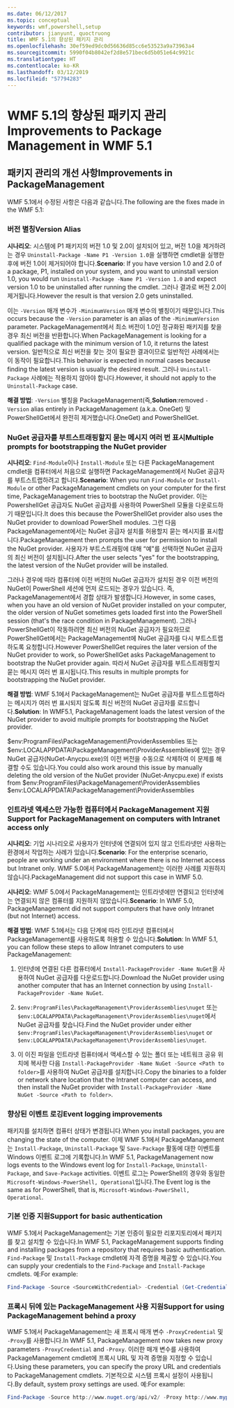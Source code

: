 ```yaml
---
ms.date: 06/12/2017
ms.topic: conceptual
keywords: wmf,powershell,setup
contributor: jianyunt, quoctruong
title: WMF 5.1의 향상된 패키지 관리
ms.openlocfilehash: 30ef59ed9dc0d56636d85cc6e53523a9a73963a4
ms.sourcegitcommit: 5990f04b8042ef2d8e571bec6d5b051e64c9921c
ms.translationtype: HT
ms.contentlocale: ko-KR
ms.lasthandoff: 03/12/2019
ms.locfileid: "57794283"
---
```

# <a name="improvements-to-package-management-in-wmf-51"></a><span data-ttu-id="3f28e-103">WMF 5.1의 향상된 패키지 관리</span><span class="sxs-lookup"><span data-stu-id="3f28e-103">Improvements to Package Management in WMF 5.1</span></span>

## <a name="improvements-in-packagemanagement"></a><span data-ttu-id="3f28e-104">패키지 관리의 개선 사항</span><span class="sxs-lookup"><span data-stu-id="3f28e-104">Improvements in PackageManagement</span></span>

<span data-ttu-id="3f28e-105">WMF 5.1에서 수정된 사항은 다음과 같습니다.</span><span class="sxs-lookup"><span data-stu-id="3f28e-105">The following are the fixes made in the WMF 5.1:</span></span>

### <a name="version-alias"></a><span data-ttu-id="3f28e-106">버전 별칭</span><span class="sxs-lookup"><span data-stu-id="3f28e-106">Version Alias</span></span>

<span data-ttu-id="3f28e-107">**시나리오**: 시스템에 P1 패키지의 버전 1.0 및 2.0이 설치되어 있고, 버전 1.0을 제거하려는 경우 `Uninstall-Package -Name P1 -Version 1.0`을 실행하면 cmdlet을 실행한 후에 버전 1.0이 제거되어야 합니다.</span><span class="sxs-lookup"><span data-stu-id="3f28e-107">**Scenario**: If you have version 1.0 and 2.0 of a package, P1, installed on your system, and you want to uninstall version 1.0, you would run `Uninstall-Package -Name P1 -Version 1.0` and expect version 1.0 to be uninstalled after running the cmdlet.</span></span> <span data-ttu-id="3f28e-108">그러나 결과로 버전 2.0이 제거됩니다.</span><span class="sxs-lookup"><span data-stu-id="3f28e-108">However the result is that version 2.0 gets uninstalled.</span></span>

<span data-ttu-id="3f28e-109">이는 `-Version` 매개 변수가 `-MinimumVersion` 매개 변수의 별칭이기 때문입니다.</span><span class="sxs-lookup"><span data-stu-id="3f28e-109">This occurs because the `-Version` parameter is an alias of the `-MinimumVersion` parameter.</span></span> <span data-ttu-id="3f28e-110">PackageManagement에서 최소 버전이 1.0인 정규화된 패키지를 찾을 경우 최신 버전을 반환합니다.</span><span class="sxs-lookup"><span data-stu-id="3f28e-110">When PackageManagement is looking for a qualified package with the minimum version of 1.0, it returns the latest version.</span></span> <span data-ttu-id="3f28e-111">일반적으로 최신 버전을 찾는 것이 필요한 결과이므로 일반적인 사례에서는 이 동작이 필요합니다.</span><span class="sxs-lookup"><span data-stu-id="3f28e-111">This behavior is expected in normal cases because finding the latest version is usually the desired result.</span></span> <span data-ttu-id="3f28e-112">그러나 `Uninstall-Package` 사례에는 적용하지 않아야 합니다.</span><span class="sxs-lookup"><span data-stu-id="3f28e-112">However, it should not apply to the `Uninstall-Package` case.</span></span>

<span data-ttu-id="3f28e-113">**해결 방법**: `-Version` 별칭을 PackageManagement(즉,</span><span class="sxs-lookup"><span data-stu-id="3f28e-113">**Solution**:removed `-Version` alias entirely in PackageManagement (a.k.a.</span></span> <span data-ttu-id="3f28e-114">OneGet) 및 PowerShellGet에서 완전히 제거했습니다.</span><span class="sxs-lookup"><span data-stu-id="3f28e-114">OneGet) and PowerShellGet.</span></span>

### <a name="multiple-prompts-for-bootstrapping-the-nuget-provider"></a><span data-ttu-id="3f28e-115">NuGet 공급자를 부트스트래핑할지 묻는 메시지 여러 번 표시</span><span class="sxs-lookup"><span data-stu-id="3f28e-115">Multiple prompts for bootstrapping the NuGet provider</span></span>

<span data-ttu-id="3f28e-116">**시나리오**: `Find-Module`이나 `Install-Module` 또는 다른 PackageManagement cmdlet을 컴퓨터에서 처음으로 실행하면 PackageManagement에서 NuGet 공급자를 부트스트랩하려고 합니다.</span><span class="sxs-lookup"><span data-stu-id="3f28e-116">**Scenario**: When you run `Find-Module` or `Install-Module` or other PackageManagement cmdlets on your computer for the first time, PackageManagement tries to bootstrap the NuGet provider.</span></span> <span data-ttu-id="3f28e-117">이는 PowershellGet 공급자도 NuGet 공급자를 사용하여 PowerShell 모듈을 다운로드하기 때문입니다.</span><span class="sxs-lookup"><span data-stu-id="3f28e-117">It does this because the PowerShellGet provider also uses the NuGet provider to download PowerShell modules.</span></span> <span data-ttu-id="3f28e-118">그런 다음 PackageManagement에서는 NuGet 공급자 설치를 허용할지 묻는 메시지를 표시합니다.</span><span class="sxs-lookup"><span data-stu-id="3f28e-118">PackageManagement then prompts the user for permission to install the NuGet provider.</span></span> <span data-ttu-id="3f28e-119">사용자가 부트스트래핑에 대해 “예"를 선택하면 NuGet 공급자의 최신 버전이 설치됩니다.</span><span class="sxs-lookup"><span data-stu-id="3f28e-119">After the user selects "yes" for the bootstrapping, the latest version of the NuGet provider will be installed.</span></span>

<span data-ttu-id="3f28e-120">그러나 경우에 따라 컴퓨터에 이전 버전의 NuGet 공급자가 설치된 경우 이전 버전의 NuGet이 PowerShell 세션에 먼저 로드되는 경우가 있습니다. 즉, PackageManagement에서 경합 상태가 발생합니다.</span><span class="sxs-lookup"><span data-stu-id="3f28e-120">However, in some cases, when you have an old version of NuGet provider installed on your computer, the older version of NuGet sometimes gets loaded first into the PowerShell session (that's the race condition in PackageManagement).</span></span> <span data-ttu-id="3f28e-121">그러나 PowerShellGet이 작동하려면 최신 버전의 NuGet 공급자가 필요하므로 PowerShellGet에서는 PackageManagement에 NuGet 공급자를 다시 부트스트랩하도록 요청합니다.</span><span class="sxs-lookup"><span data-stu-id="3f28e-121">However PowerShellGet requires the later version of the NuGet provider to work, so PowerShellGet asks PackageManagement to bootstrap the NuGet provider again.</span></span> <span data-ttu-id="3f28e-122">따라서 NuGet 공급자를 부트스트래핑할지 묻는 메시지 여러 번 표시됩니다.</span><span class="sxs-lookup"><span data-stu-id="3f28e-122">This results in multiple prompts for bootstrapping the NuGet provider.</span></span>

<span data-ttu-id="3f28e-123">**해결 방법**: WMF 5.1에서 PackageManagement는 NuGet 공급자를 부트스트랩하라는 메시지가 여러 번 표시되지 않도록 최신 버전의 NuGet 공급자를 로드합니다.</span><span class="sxs-lookup"><span data-stu-id="3f28e-123">**Solution**: In WMF5.1, PackageManagement loads the latest version of the NuGet provider to avoid multiple prompts for bootstrapping the NuGet provider.</span></span>

<span data-ttu-id="3f28e-124">$env:ProgramFiles\PackageManagement\ProviderAssemblies 또는 $env:LOCALAPPDATA\PackageManagement\ProviderAssemblies에 있는 경우 NuGet 공급자(NuGet-Anycpu.exe)의 이전 버전을 수동으로 삭제하여 이 문제를 해결할 수도 있습니다.</span><span class="sxs-lookup"><span data-stu-id="3f28e-124">You could also work around this issue by manually deleting the old version of the NuGet provider (NuGet-Anycpu.exe) if exists from $env:ProgramFiles\PackageManagement\ProviderAssemblies $env:LOCALAPPDATA\PackageManagement\ProviderAssemblies</span></span>


### <a name="support-for-packagemanagement-on-computers-with-intranet-access-only"></a><span data-ttu-id="3f28e-125">인트라넷 액세스만 가능한 컴퓨터에서 PackageManagement 지원</span><span class="sxs-lookup"><span data-stu-id="3f28e-125">Support for PackageManagement on computers with Intranet access only</span></span>

<span data-ttu-id="3f28e-126">**시나리오**: 기업 시나리오로 사용자가 인터넷에 연결되어 있지 않고 인트라넷만 사용하는 환경에서 작업하는 사례가 있습니다.</span><span class="sxs-lookup"><span data-stu-id="3f28e-126">**Scenario**: For the enterprise scenario, people are working under an environment where there is no Internet access but Intranet only.</span></span> <span data-ttu-id="3f28e-127">WMF 5.0에서 PackageManagement는 이러한 사례를 지원하지 않습니다.</span><span class="sxs-lookup"><span data-stu-id="3f28e-127">PackageManagement did not support this case in WMF 5.0.</span></span>

<span data-ttu-id="3f28e-128">**시나리오**: WMF 5.0에서 PackageManagement는 인트라넷에만 연결되고 인터넷에는 연결되지 않은 컴퓨터를 지원하지 않았습니다.</span><span class="sxs-lookup"><span data-stu-id="3f28e-128">**Scenario**: In WMF 5.0, PackageManagement did not support computers that have only Intranet (but not Internet) access.</span></span>

<span data-ttu-id="3f28e-129">**해결 방법**: WMF 5.1에서는 다음 단계에 따라 인트라넷 컴퓨터에서 PackageManagement를 사용하도록 허용할 수 있습니다.</span><span class="sxs-lookup"><span data-stu-id="3f28e-129">**Solution**: In WMF 5.1, you can follow these steps to allow Intranet computers to use PackageManagement:</span></span>

1. <span data-ttu-id="3f28e-130">인터넷에 연결된 다른 컴퓨터에서 `Install-PackageProvider -Name NuGet`을 사용하여 NuGet 공급자를 다운로드합니다.</span><span class="sxs-lookup"><span data-stu-id="3f28e-130">Download the NuGet provider using another computer that has an Internet connection by using `Install-PackageProvider -Name NuGet`.</span></span>

2. <span data-ttu-id="3f28e-131">`$env:ProgramFiles\PackageManagement\ProviderAssemblies\nuget` 또는 `$env:LOCALAPPDATA\PackageManagement\ProviderAssemblies\nuget`에서 NuGet 공급자를 찾습니다.</span><span class="sxs-lookup"><span data-stu-id="3f28e-131">Find the NuGet provider under either `$env:ProgramFiles\PackageManagement\ProviderAssemblies\nuget`  or  `$env:LOCALAPPDATA\PackageManagement\ProviderAssemblies\nuget`.</span></span>

3. <span data-ttu-id="3f28e-132">이 이진 파일을 인트라넷 컴퓨터에서 액세스할 수 있는 폴더 또는 네트워크 공유 위치에 복사한 다음 `Install-PackageProvider -Name NuGet -Source <Path to folder>`를 사용하여 NuGet 공급자를 설치합니다.</span><span class="sxs-lookup"><span data-stu-id="3f28e-132">Copy the binaries to a folder or network share location that the Intranet computer can access, and then install the NuGet provider with `Install-PackageProvider -Name NuGet -Source <Path to folder>`.</span></span>


### <a name="event-logging-improvements"></a><span data-ttu-id="3f28e-133">향상된 이벤트 로깅</span><span class="sxs-lookup"><span data-stu-id="3f28e-133">Event logging improvements</span></span>

<span data-ttu-id="3f28e-134">패키지를 설치하면 컴퓨터 상태가 변경됩니다.</span><span class="sxs-lookup"><span data-stu-id="3f28e-134">When you install packages, you are changing the state of the computer.</span></span> <span data-ttu-id="3f28e-135">이제 WMF 5.1에서 PackageManagement는 `Install-Package`, `Uninstall-Package` 및 `Save-Package` 활동에 대한 이벤트를 Windows 이벤트 로그에 기록합니다.</span><span class="sxs-lookup"><span data-stu-id="3f28e-135">In WMF 5.1, PackageManagement now logs events to the Windows event log for `Install-Package`, `Uninstall-Package`, and `Save-Package` activities.</span></span> <span data-ttu-id="3f28e-136">이벤트 로그는 PowerShell의 경우와 동일한 `Microsoft-Windows-PowerShell, Operational`입니다.</span><span class="sxs-lookup"><span data-stu-id="3f28e-136">The Event log  is the same as for PowerShell, that is, `Microsoft-Windows-PowerShell, Operational`.</span></span>

### <a name="support-for-basic-authentication"></a><span data-ttu-id="3f28e-137">기본 인증 지원</span><span class="sxs-lookup"><span data-stu-id="3f28e-137">Support for basic authentication</span></span>

<span data-ttu-id="3f28e-138">WMF 5.1에서 PackageManagement는 기본 인증이 필요한 리포지토리에서 패키지를 찾고 설치할 수 있습니다.</span><span class="sxs-lookup"><span data-stu-id="3f28e-138">In WMF 5.1, PackageManagement supports finding and installing packages from a repository that requires basic authentication.</span></span> <span data-ttu-id="3f28e-139">`Find-Package` 및 `Install-Package` cmdlet에 자격 증명을 제공할 수 있습니다.</span><span class="sxs-lookup"><span data-stu-id="3f28e-139">You can supply your credentials to the `Find-Package` and `Install-Package` cmdlets.</span></span> <span data-ttu-id="3f28e-140">예:</span><span class="sxs-lookup"><span data-stu-id="3f28e-140">For example:</span></span>

``` PowerShell
Find-Package -Source <SourceWithCredential> -Credential (Get-Credential)
```

### <a name="support-for-using-packagemanagement-behind-a-proxy"></a><span data-ttu-id="3f28e-141">프록시 뒤에 있는 PackageManagement 사용 지원</span><span class="sxs-lookup"><span data-stu-id="3f28e-141">Support for using PackageManagement behind a proxy</span></span>

<span data-ttu-id="3f28e-142">WMF 5.1에서 PackageManagement는 새 프록시 매개 변수 `-ProxyCredential` 및 `-Proxy`를 사용합니다.</span><span class="sxs-lookup"><span data-stu-id="3f28e-142">In WMF 5.1, PackageManagement now takes new proxy parameters `-ProxyCredential` and `-Proxy`.</span></span> <span data-ttu-id="3f28e-143">이러한 매개 변수를 사용하여 PackageManagement cmdlet에 프록시 URL 및 자격 증명을 지정할 수 있습니다.</span><span class="sxs-lookup"><span data-stu-id="3f28e-143">Using these parameters, you can specify the proxy URL and credentials to PackageManagement cmdlets.</span></span> <span data-ttu-id="3f28e-144">기본적으로 시스템 프록시 설정이 사용됩니다.</span><span class="sxs-lookup"><span data-stu-id="3f28e-144">By default, system proxy settings are used.</span></span> <span data-ttu-id="3f28e-145">예:</span><span class="sxs-lookup"><span data-stu-id="3f28e-145">For example:</span></span>

``` PowerShell
Find-Package -Source http://www.nuget.org/api/v2/ -Proxy http://www.myproxyserver.com -ProxyCredential (Get-Credential)
```
